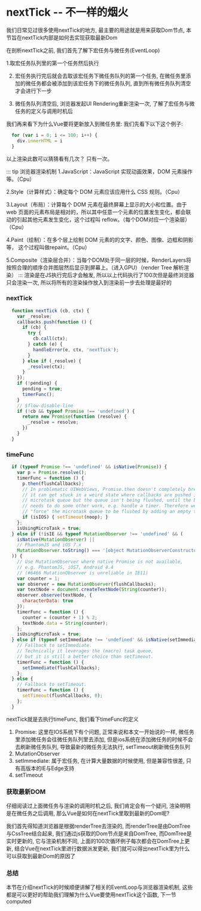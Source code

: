 # nextTick -- 不一样的烟火
我们日常见过很多使用nextTick的地方, 最主要的用途就是用来获取Dom节点, 本节旨在nextTick内部是如何去实现获取最新Dom

在剖析nextTick之前, 我们首先了解下宏任务与微任务(EventLoop)

1.取宏任务队列里的第一个任务然后执行

2. 宏任务执行完后就会去取该宏任务下微任务队列的第一个任务, 在微任务里添加的微任务都会被添加到该宏任务下的微任务队列, 直到所有微任务队列清空才会进行下一步

3. 微任务队列清空后, 浏览器发起UI Rendering重新渲染一次, 了解了宏任务与微任务的定义与调用时机后

<font-bold>我们再来看下为什么Vue要将更新放入到微任务里:</font-bold>
我们先看下以下这个例子:
```js
  for (var i = 0; i <= 100; i++) {
    div.innerHTML = i
  }
```
以上渲染此数可以猜猜看有几次？ 只有一次。 

::: tip 浏览器渲染机制
  1.JavaScript：JavaScript 实现动画效果，DOM 元素操作等。（Cpu） 

  2.Style（计算样式）：确定每个 DOM 元素应该应用什么 CSS 规则。（Cpu）
  
  3.Layout（布局）：计算每个 DOM 元素在最终屏幕上显示的大小和位置。由于 web 页面的元素布局是相对的，所以其中任意一个元素的位置发生变化，都会联动的引起其他元素发生变化，这个过程叫 reflow。（每个DOM对应一个渲染层）（Cpu）

  4.Paint（绘制）：在多个层上绘制 DOM 元素的的文字、颜色、图像、边框和阴影等， 这个过程叫做repaint。（Cpu）

  5.Composite（渲染层合并）：当每个DOM处于同一层的时候，RenderLayers将按照合理的顺序合并图层然后显示到屏幕上。（进入GPU）（render Tree 解析渲染）
:::
渲染是在JS执行完后才会触发, 所以以上代码执行了100次但是最终浏览器只会渲染一次, 所以将所有的渲染操作放入到渲染前一步去处理是最好的

### nextTick
```js
  function nextTick (cb, ctx) {
    var _resolve;
    callbacks.push(function () {
      if (cb) {
        try {
          cb.call(ctx);
        } catch (e) {
          handleError(e, ctx, 'nextTick');
        }
      } else if (_resolve) {
        _resolve(ctx);
      }
    });
    if (!pending) {
      pending = true;
      timerFunc();
    }
    // $flow-disable-line
    if (!cb && typeof Promise !== 'undefined') {
      return new Promise(function (resolve) {
        _resolve = resolve;
      })
    }
  }
```
### timeFunc
```js
  if (typeof Promise !== 'undefined' && isNative(Promise)) {
    var p = Promise.resolve();
    timerFunc = function () {
      p.then(flushCallbacks);
      // In problematic UIWebViews, Promise.then doesn't completely break, but
      // it can get stuck in a weird state where callbacks are pushed into the
      // microtask queue but the queue isn't being flushed, until the browser
      // needs to do some other work, e.g. handle a timer. Therefore we can
      // "force" the microtask queue to be flushed by adding an empty timer.
      if (isIOS) { setTimeout(noop); }
    };
    isUsingMicroTask = true;
  } else if (!isIE && typeof MutationObserver !== 'undefined' && (
    isNative(MutationObserver) ||
    // PhantomJS and iOS 7.x
    MutationObserver.toString() === '[object MutationObserverConstructor]'
  )) {
    // Use MutationObserver where native Promise is not available,
    // e.g. PhantomJS, iOS7, Android 4.4
    // (#6466 MutationObserver is unreliable in IE11)
    var counter = 1;
    var observer = new MutationObserver(flushCallbacks);
    var textNode = document.createTextNode(String(counter));
    observer.observe(textNode, {
      characterData: true
    });
    timerFunc = function () {
      counter = (counter + 1) % 2;
      textNode.data = String(counter);
    };
    isUsingMicroTask = true;
  } else if (typeof setImmediate !== 'undefined' && isNative(setImmediate)) {
    // Fallback to setImmediate.
    // Technically it leverages the (macro) task queue,
    // but it is still a better choice than setTimeout.
    timerFunc = function () {
      setImmediate(flushCallbacks);
    };
  } else {
    // Fallback to setTimeout.
    timerFunc = function () {
      setTimeout(flushCallbacks, 0);
    };
  }
```
nextTick就是去执行timeFunc, 我们看下timeFunc的定义

1. Promise: 这里在IOS系统下有个问题, 正常来说和本文一开始说的一样, 微任务里添加微任务会往微任务队列里去添加, 但是ios系统在添加微任务的时候不会去刷新微任务队列, 导致最新的微任务无法执行, setTimeout刷新微任务队列
2. MutationObserver
3. setImmediate: 属于宏任务, 在计算大量数据的时候使用, 但是兼容性很差, 只有高版本的IE与Edge支持
4. setTimeout

### 获取最新DOM
仔细阅读过上面微任务与渲染的调用时机之后, 我们肯定会有一个疑问, 渲染明明是在微任务之后调用, <font-bold>那么Vue是如何在nextTick里取到最新的Dom呢?</font-bold>

我们首先得知道浏览器是根据renderTree去渲染的, 而renderTree是由DomTree与CssTree结合起来, 我们通过js获取的Dom节点是来自DomTree, 而DomTree是<font-bold>实时更新的</font-bold>, 它与渲染机制不同, 上面的100次循环例子每次都会在DomTree上更新, 结合Vue在nextTick里进行数据派发更新, 我们就可以得出nextTick里为什么可以获取到最新Dom的原因了

### 总结
本节在介绍nextTick的时候顺便讲解了相关的EventLoop与浏览器渲染机制, 这些都是可以更好的帮助我们理解为什么Vue要使用nextTick这个函数, 下一节computed

<wx/>